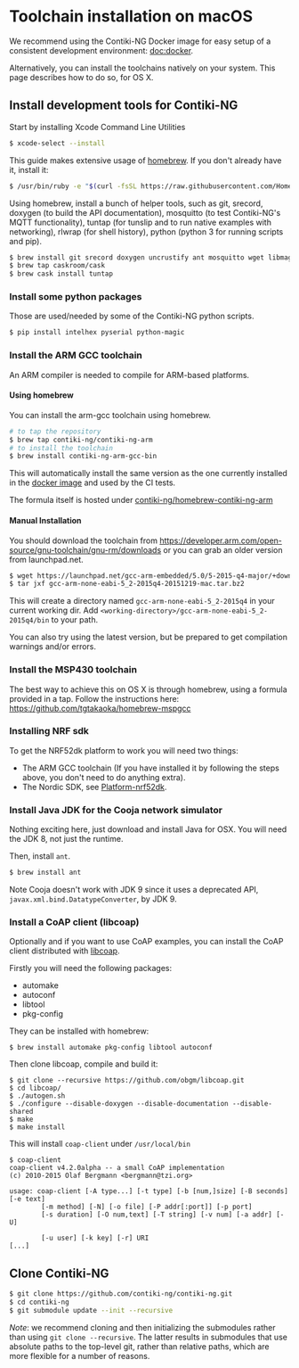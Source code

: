 # Toolchain installation on macOS

We recommend using the Contiki-NG Docker image for easy setup of a consistent development environment: [doc:docker].

Alternatively, you can install the toolchains natively on your system.
This page describes how to do so, for OS X.

## Install development tools for Contiki-NG
Start by installing Xcode Command Line Utilities
```bash
$ xcode-select --install
```

This guide makes extensive usage of [homebrew](https://brew.sh/). If you don't already have it, install it:

```bash
$ /usr/bin/ruby -e "$(curl -fsSL https://raw.githubusercontent.com/Homebrew/install/master/install)"
```

Using homebrew, install a bunch of helper tools, such as git, srecord, doxygen (to build the API documentation), mosquitto (to test Contiki-NG's MQTT functionality), tuntap (for tunslip and to run native examples with networking), rlwrap (for shell history), python (python 3 for running scripts and pip).

```bash
$ brew install git srecord doxygen uncrustify ant mosquitto wget libmagic rlwrap python
$ brew tap caskroom/cask
$ brew cask install tuntap
```
### Install some python packages
Those are used/needed by some of the Contiki-NG python scripts.

```bash
$ pip install intelhex pyserial python-magic
```

### Install the ARM GCC toolchain

An ARM compiler is needed to compile for ARM-based platforms.

#### Using homebrew

You can install the arm-gcc toolchain using homebrew.

```bash
# to tap the repository
$ brew tap contiki-ng/contiki-ng-arm
# to install the toolchain
$ brew install contiki-ng-arm-gcc-bin
```

This will automatically install the same version as the one currently installed in the [docker image](/doc/getting-started/Docker) and used by the CI tests.

The formula itself is hosted under [contiki-ng/homebrew-contiki-ng-arm](https://github.com/contiki-ng/homebrew-contiki-ng-arm)

#### Manual Installation

You should download the toolchain from https://developer.arm.com/open-source/gnu-toolchain/gnu-rm/downloads or you can grab an older version from launchpad.net.

```bash
$ wget https://launchpad.net/gcc-arm-embedded/5.0/5-2015-q4-major/+download/gcc-arm-none-eabi-5_2-2015q4-20151219-mac.tar.bz2
$ tar jxf gcc-arm-none-eabi-5_2-2015q4-20151219-mac.tar.bz2
```

This will create a directory named `gcc-arm-none-eabi-5_2-2015q4` in your current working dir. Add `<working-directory>/gcc-arm-none-eabi-5_2-2015q4/bin` to your path.

You can also try using the latest version, but be prepared to get compilation warnings and/or errors.

### Install the MSP430 toolchain

The best way to achieve this on OS X is through homebrew, using a formula provided in a tap. Follow the instructions here: https://github.com/tgtakaoka/homebrew-mspgcc

### Installing NRF sdk
To get the NRF52dk platform to work you will need two things:

* The ARM GCC toolchain (If you have installed it by following the steps above, you don't need to do anything extra).
* The Nordic SDK, see [Platform-nrf52dk](/doc/platforms/nrf52dk).

### Install Java JDK for the Cooja network simulator
Nothing exciting here, just download and install Java for OSX. You will need the JDK 8, not just the runtime. 

Then, install `ant`.

```bash
$ brew install ant
```

Note Cooja doesn't work with JDK 9 since it uses a deprecated API, `javax.xml.bind.DatatypeConverter`, by JDK 9.

### Install a CoAP client (libcoap)
Optionally and if you want to use CoAP examples, you can install the CoAP client distributed with [libcoap].

Firstly you will need the following packages:

* automake
* autoconf
* libtool
* pkg-config

They can be installed with homebrew:
```
$ brew install automake pkg-config libtool autoconf
```

Then clone libcoap, compile and build it:
```
$ git clone --recursive https://github.com/obgm/libcoap.git
$ cd libcoap/
$ ./autogen.sh 
$ ./configure --disable-doxygen --disable-documentation --disable-shared
$ make
$ make install
```
This will install `coap-client` under `/usr/local/bin`

```
$ coap-client 
coap-client v4.2.0alpha -- a small CoAP implementation
(c) 2010-2015 Olaf Bergmann <bergmann@tzi.org>

usage: coap-client [-A type...] [-t type] [-b [num,]size] [-B seconds] [-e text]
		[-m method] [-N] [-o file] [-P addr[:port]] [-p port]
		[-s duration] [-O num,text] [-T string] [-v num] [-a addr] [-U]

		[-u user] [-k key] [-r] URI
[...]
```
## Clone Contiki-NG

```bash
$ git clone https://github.com/contiki-ng/contiki-ng.git
$ cd contiki-ng
$ git submodule update --init --recursive
```

*Note*: we recommend cloning and then initializing the submodules rather than using `git clone --recursive`.
The latter results in submodules that use absolute paths to the top-level git, rather than relative paths, which are more flexible for a number of reasons.

[doc:docker]: /doc/getting-started/Docker
[libcoap]: https://libcoap.net/
